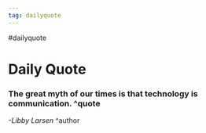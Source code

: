 ```yaml
---
tag: dailyquote
---
```


#dailyquote

# Daily Quote

### The great myth of our times is that technology is communication. ^quote
*-Libby Larsen* ^author
